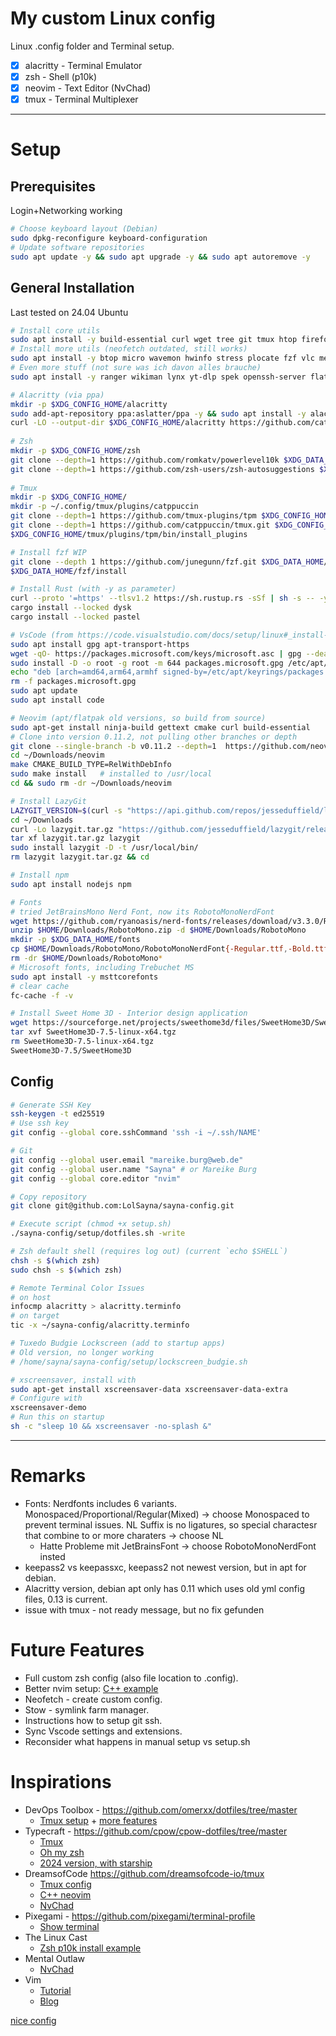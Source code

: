 # My custom Linux config
Linux .config folder and Terminal setup.

- [x] alacritty - Terminal Emulator
- [x] zsh - Shell (p10k)
- [x] neovim - Text Editor (NvChad)
- [x] tmux - Terminal Multiplexer

---
# Setup
## Prerequisites
Login+Networking working
```bash
# Choose keyboard layout (Debian)
sudo dpkg-reconfigure keyboard-configuration
# Update software repositories
sudo apt update -y && sudo apt upgrade -y && sudo apt autoremove -y
```

## General Installation
Last tested on 24.04 Ubuntu
```bash
# Install core utils
sudo apt install -y build-essential curl wget tree git tmux htop firefox keepass2 tldr wireguard 
# Install more utils (neofetch outdated, still works)
sudo apt install -y btop micro wavemon hwinfo stress plocate fzf vlc meld lm-sensors imagemagick ffmpeg zsh neofetch neovim
# Even more stuff (not sure was ich davon alles brauche)
sudo apt install -y ranger wikiman lynx yt-dlp spek openssh-server flatpak

# Alacritty (via ppa)
mkdir -p $XDG_CONFIG_HOME/alacritty
sudo add-apt-repository ppa:aslatter/ppa -y && sudo apt install -y alacritty
curl -LO --output-dir $XDG_CONFIG_HOME/alacritty https://github.com/catppuccin/alacritty/raw/main/catppuccin-mocha.toml
	
# Zsh
mkdir -p $XDG_CONFIG_HOME/zsh
git clone --depth=1 https://github.com/romkatv/powerlevel10k $XDG_DATA_HOME/powerlevel10k
git clone --depth=1 https://github.com/zsh-users/zsh-autosuggestions $XDG_DATA_HOME/zsh-autosuggestions
	
# Tmux
mkdir -p $XDG_CONFIG_HOME/
mkdir -p ~/.config/tmux/plugins/catppuccin
git clone --depth=1 https://github.com/tmux-plugins/tpm $XDG_CONFIG_HOME/tmux/plugins/tpm
git clone --depth=1 https://github.com/catppuccin/tmux.git $XDG_CONFIG_HOME/tmux/plugins/catppuccin
$XDG_CONFIG_HOME/tmux/plugins/tpm/bin/install_plugins

# Install fzf WIP
git clone --depth 1 https://github.com/junegunn/fzf.git $XDG_DATA_HOME/fzf
$XDG_DATA_HOME/fzf/install

# Install Rust (with -y as parameter)
curl --proto '=https' --tlsv1.2 https://sh.rustup.rs -sSf | sh -s -- -y
cargo install --locked dysk
cargo install --locked pastel

# VsCode (from https://code.visualstudio.com/docs/setup/linux#_install-vs-code-on-linux)
sudo apt install gpg apt-transport-https 
wget -qO- https://packages.microsoft.com/keys/microsoft.asc | gpg --dearmor > packages.microsoft.gpg
sudo install -D -o root -g root -m 644 packages.microsoft.gpg /etc/apt/keyrings/packages.microsoft.gpg
echo "deb [arch=amd64,arm64,armhf signed-by=/etc/apt/keyrings/packages.microsoft.gpg] https://packages.microsoft.com/repos/code stable main" |sudo tee /etc/apt/sources.list.d/vscode.list > /dev/null
rm -f packages.microsoft.gpg
sudo apt update
sudo apt install code

# Neovim (apt/flatpak old versions, so build from source)
sudo apt-get install ninja-build gettext cmake curl build-essential
# Clone into version 0.11.2, not pulling other branches or depth
git clone --single-branch -b v0.11.2 --depth=1  https://github.com/neovim/neovim ~/Downloads/neovim
cd ~/Downloads/neovim
make CMAKE_BUILD_TYPE=RelWithDebInfo
sudo make install   # installed to /usr/local
cd && sudo rm -dr ~/Downloads/neovim

# Install LazyGit
LAZYGIT_VERSION=$(curl -s "https://api.github.com/repos/jesseduffield/lazygit/releases/latest" | \grep -Po '"tag_name": *"v\K[^"]*')
cd ~/Downloads
curl -Lo lazygit.tar.gz "https://github.com/jesseduffield/lazygit/releases/download/v${LAZYGIT_VERSION}/lazygit_${LAZYGIT_VERSION}_Linux_x86_64.tar.gz"
tar xf lazygit.tar.gz lazygit
sudo install lazygit -D -t /usr/local/bin/
rm lazygit lazygit.tar.gz && cd

# Install npm
sudo apt install nodejs npm

# Fonts
# tried JetBrainsMono Nerd Font, now its RobotoMonoNerdFont
wget https://github.com/ryanoasis/nerd-fonts/releases/download/v3.3.0/RobotoMono.zip -O $HOME/Downloads/RobotoMono.zip
unzip $HOME/Downloads/RobotoMono.zip -d $HOME/Downloads/RobotoMono
mkdir -p $XDG_DATA_HOME/fonts
cp $HOME/Downloads/RobotoMono/RobotoMonoNerdFont{-Regular.ttf,-Bold.ttf,-Italic.ttf,-BoldItalic.ttf} $XDG_DATA_HOME/fonts
rm -dr $HOME/Downloads/RobotoMono*
# Microsoft fonts, including Trebuchet MS
sudo apt install -y msttcorefonts
# clear cache
fc-cache -f -v

# Install Sweet Home 3D - Interior design application 
wget https://sourceforge.net/projects/sweethome3d/files/SweetHome3D/SweetHome3D-7.5/SweetHome3D-7.5-linux-x64.tgz
tar xvf SweetHome3D-7.5-linux-x64.tgz
rm SweetHome3D-7.5-linux-x64.tgz
SweetHome3D-7.5/SweetHome3D
```


## Config
```bash
# Generate SSH Key
ssh-keygen -t ed25519
# Use ssh key
git config --global core.sshCommand 'ssh -i ~/.ssh/NAME'

# Git
git config --global user.email "mareike.burg@web.de"
git config --global user.name "Sayna" # or Mareike Burg
git config --global core.editor "nvim"

# Copy repository
git clone git@github.com:LolSayna/sayna-config.git

# Execute script (chmod +x setup.sh)
./sayna-config/setup/dotfiles.sh -write

# Zsh default shell (requires log out) (current `echo $SHELL`)
chsh -s $(which zsh) 
sudo chsh -s $(which zsh)

# Remote Terminal Color Issues
# on host
infocmp alacritty > alacritty.terminfo
# on target
tic -x ~/sayna-config/alacritty.terminfo

# Tuxedo Budgie Lockscreen (add to startup apps)
# Old version, no longer working
# /home/sayna/sayna-config/setup/lockscreen_budgie.sh

# xscreensaver, install with
sudo apt-get install xscreensaver-data xscreensaver-data-extra
# Configure with
xscreensaver-demo 
# Run this on startup
sh -c "sleep 10 && xscreensaver -no-splash &"
```

---

# Remarks
* Fonts: Nerdfonts includes 6 variants. Monospaced/Proportional/Regular(Mixed) -> choose Monospaced to prevent terminal issues. NL Suffix is no ligatures, so special charactesr that combine to or more charaters -> choose NL
  * Hatte Probleme mit JetBrainsFont -> choose RobotoMonoNerdFont insted
* keepass2 vs keepassxc, keepass2 not newest version, but in apt for debian.
* Alacritty version, debian apt only has 0.11 which uses old yml config files, 0.13 is current.
* issue with tmux - not ready message, but no fix gefunden

# Future Features
* Full custom zsh config (also file location to .config).
* Better nvim setup: [C++ example](https://youtu.be/lsFoZIg-oDs)
* Neofetch - create custom config.
* Stow - symlink farm manager.
* Instructions how to setup git ssh.
* Sync Vscode settings and extensions.
* Reconsider what happens in manual setup vs setup.sh


# Inspirations
* DevOps Toolbox - https://github.com/omerxx/dotfiles/tree/master
  * [Tmux setup](https://www.youtube.com/watch?v=GH3kpsbbERo&list=PLmcTCfaoOo_huhLl9_i6IOjiqURVDgEFB&index=21) + [more features](https://www.youtube.com/watch?v=_hnuEdrM-a0)
* Typecraft - https://github.com/cpow/cpow-dotfiles/tree/master
  * [Tmux](https://www.youtube.com/watch?v=H70lULWJeig&list=WL&index=8)
  * [Oh my zsh](https://www.youtube.com/watch?v=wNQpDWLs4To&list=PLsz00TDipIfct4F3pHv6_uI9OyjphQEGZ)
  * [2024 version, with starship](https://www.youtube.com/watch?v=ZDV4edcaXSY)
* DreamsofCode https://github.com/dreamsofcode-io/tmux
  * [Tmux config](https://www.youtube.com/watch?v=DzNmUNvnB04&list=WL&index=7&t=668s) 
  * [C++ neovim](https://www.youtube.com/watch?v=lsFoZIg-oDs&list=WL&index=6&t=52s)
  * [NvChad](https://www.youtube.com/watch?v=Mtgo-nP_r8Y&list=WL&index=5&t=53s)
* Pixegami - https://github.com/pixegami/terminal-profile
  * [Show terminal](https://www.youtube.com/watch?v=UvY5aFHNoEw)
* The Linux Cast
  * [Zsh p10k install example](https://www.youtube.com/watch?v=oR8v9uOCq0E)
* Mental Outlaw
  * [NvChad](https://www.youtube.com/watch?v=yW3ovyQCwpw)
* Vim
  * [Tutorial](https://vimschool.netlify.app/introduction/vimtutor/)
  * [Blog](http://yannesposito.com/Scratch/en/blog/Learn-Vim-Progressively/)

[nice config](https://youtu.be/ud7YxC33Z3w?si=qkZo4V6Iu0uvEXoc)
